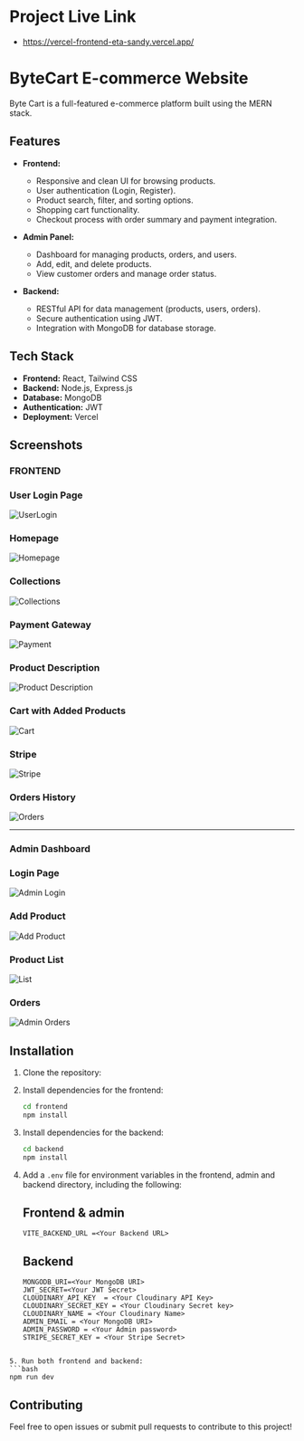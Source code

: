 # Project Live Link

  - https://vercel-frontend-eta-sandy.vercel.app/

# ByteCart E-commerce Website 

Byte Cart is a full-featured e-commerce platform built using the MERN stack.

## Features

- **Frontend:**

  - Responsive and clean UI for browsing products.
  - User authentication (Login, Register).
  - Product search, filter, and sorting options.
  - Shopping cart functionality.
  - Checkout process with order summary and payment integration.

- **Admin Panel:**

  - Dashboard for managing products, orders, and users.
  - Add, edit, and delete products.
  - View customer orders and manage order status.

- **Backend:**
  - RESTful API for data management (products, users, orders).
  - Secure authentication using JWT.
  - Integration with MongoDB for database storage.

## Tech Stack

- **Frontend:** React, Tailwind CSS
- **Backend:** Node.js, Express.js
- **Database:** MongoDB
- **Authentication:** JWT
- **Deployment:** Vercel


## Screenshots


### FRONTEND

### User Login Page  
![UserLogin](./frontend/public/b0.jpg)

### Homepage  
![Homepage](./frontend/public/b1.jpg)

### Collections  
![Collections](./frontend/public/b1b.jpg)

### Payment Gateway  
![Payment](./frontend/public/a3.jpg)

### Product Description  
![Product Description](./frontend/public/a0.jpg)

### Cart with Added Products  
![Cart](./frontend/public/a1.jpg)

### Stripe  
![Stripe](./frontend/public/q1.jpg)

### Orders History  
![Orders](./frontend/public/e1.jpg)

---

### Admin Dashboard

### Login Page  
![Admin Login](./frontend/public/ad4.jpg)

### Add Product  
![Add Product](./frontend/public/ad1.jpg)

### Product List  
![List](./frontend/public/ad0.jpg)

### Orders  
![Admin Orders](./frontend/public/ad3.jpg)

## Installation

1. Clone the repository:

2. Install dependencies for the frontend:

   ```bash
   cd frontend
   npm install
   ```

3. Install dependencies for the backend:

   ```bash
   cd backend
   npm install
   ```

4. Add a `.env` file for environment variables in the frontend, admin and backend directory, including the following:

   ## Frontend & admin

   ```
   VITE_BACKEND_URL =<Your Backend URL>
   ```

   ## Backend

   ```
   MONGODB_URI=<Your MongoDB URI>
   JWT_SECRET=<Your JWT Secret>
   CLOUDINARY_API_KEY  = <Your Cloudinary API Key>
   CLOUDINARY_SECRET_KEY = <Your Cloudinary Secret key>
   CLOUDINARY_NAME = <Your Cloudinary Name>
   ADMIN_EMAIL = <Your MongoDB URI>
   ADMIN_PASSWORD = <Your Admin password>
   STRIPE_SECRET_KEY = <Your Stripe Secret>
   ```

````

5. Run both frontend and backend:
```bash
npm run dev
````

## Contributing

Feel free to open issues or submit pull requests to contribute to this project!



